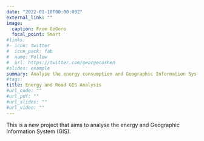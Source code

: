 ```yaml
---
date: "2022-01-10T00:00:00Z"
external_link: ""
image:
  caption: From GoGoro
  focal_point: Smart
#links:
#- icon: twitter
#  icon_pack: fab
#  name: Follow
#  url: https://twitter.com/georgecushen
#slides: example
summary: Analyse the energy consumption and Geographic Information System.
#tags:
title: Energy and Road GIS Analysis
#url_code: ""
#url_pdf: ""
#url_slides: ""
#url_video: ""
---
```


This is a new project that aims to analyse the energy and Geographic Information System (GIS).




